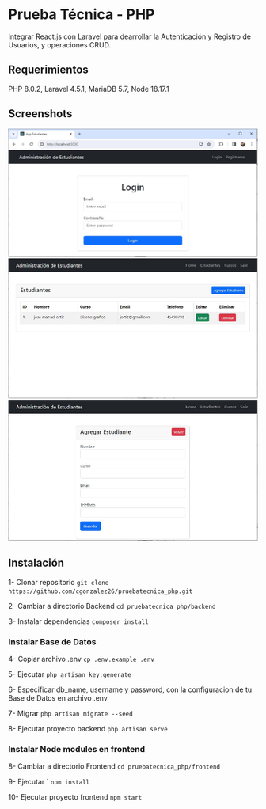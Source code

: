 # Prueba Técnica - PHP

Integrar React.js con Laravel para dearrollar la Autenticación y Registro de Usuarios, y operaciones CRUD.

## Requerimientos
PHP 8.0.2, Laravel 4.5.1, MariaDB 5.7, Node 18.17.1

## Screenshots

<img src="capturas/login.JPG" alt="Login" />
<img src="capturas/crud1.JPG" alt="Laravel React CRUD" />
<img src="capturas/crud2.JPG" alt="Laravel React CRUD" />

## Instalación

1- Clonar repositorio 
````git clone https://github.com/cgonzalez26/pruebatecnica_php.git````

2- Cambiar a directorio Backend
````cd pruebatecnica_php/backend````

3- Instalar dependencias 
````composer install````

### Instalar Base de Datos

4- Copiar archivo .env 
````cp .env.example .env````

5- Ejecutar 
````php artisan key:generate````

6- Especificar db_name, username y password, con la configuracion de tu Base de Datos en archivo .env

7- Migrar 
````php artisan migrate --seed````

8- Ejecutar proyecto backend 
````php artisan serve````

### Instalar Node modules en frontend

8- Cambiar a directorio Frontend
````cd pruebatecnica_php/frontend````

9- Ejecutar `
````npm install````

10- Ejecutar proyecto frontend 
````npm start````